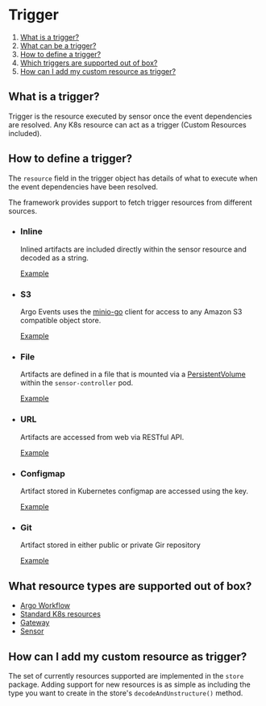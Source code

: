 # Trigger

1. [What is a trigger?](#what-is-a-trigger)
2. [What can be a trigger?](#what-can-be-a-trigger)
3. [How to define a trigger?](#how-to-define-a-trigger)
4. [Which triggers are supported out of box?](#which-triggers-are-supported-out-of-box)
5. [How can I add my custom resource as trigger?](#how-can-i-add-my-custom-resource-as-trigger)

## What is a trigger?
Trigger is the resource executed by sensor once the event dependencies are resolved. Any K8s resource can act as a trigger (Custom Resources included). 

## How to define a trigger?
The `resource` field in the trigger object has details of what to execute when the event dependencies have been resolved. 

The framework provides support to fetch trigger resources from different sources.
   * ### Inline
        Inlined artifacts are included directly within the sensor resource and decoded as a string.
   
        [Example](../examples/sensors/artifact.yaml)
   
   * ### S3      
        Argo Events uses the [minio-go](https://github.com/minio/minio-go) client for access to any Amazon S3 compatible object store.
   
        [Example](../examples/sensors/context-filter-webhook.yaml)
    
   * ### File
        Artifacts are defined in a file that is mounted via a [PersistentVolume](https://kubernetes.io/docs/concepts/storage/persistent-volumes/) within the `sensor-controller` pod.
   
        [Example](../examples/sensors/file-sensor.yaml)
   
   * ### URL
        Artifacts are accessed from web via RESTful API.
   
        [Example](../examples/sensors/url-sensor.yaml)
   
   * ### Configmap
        Artifact stored in Kubernetes configmap are accessed using the key.
   
        [Example](../examples/sensors/trigger-source-configmap.yaml)
   
   * ### Git
        Artifact stored in either public or private Gir repository
   
        [Example](https://github.com/argoproj/argo-events/blob/master/examples/sensors/trigger-source-git.yaml)

## What resource types are supported out of box?
- [Argo Workflow](https://github.com/argoproj/argo)
- [Standard K8s resources](https://kubernetes.io/docs/reference/generated/kubernetes-api/v1.13/)
- [Gateway](gateway-protocol.md)
- [Sensor](sensor-protocol.md)

## How can I add my custom resource as trigger?
The set of currently resources supported are implemented in the `store` package. 
Adding support for new resources is as simple as including the type you want to create in the store's `decodeAndUnstructure()` method.
